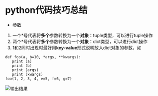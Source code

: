 # python代码技巧总结
- [参数](./python.md)
 1. 一个\*号代表将**多个**参数转换为一个**对象**：tuple类型，可以进行tuple操作
 2. 两个\*号代表将**多个**参数转换为一个**对象**：dict类型，可以进行dict操作
 3. 1和2同时出现时最好用**key-value**形式说明放入dict对象的参数，如
 ```
 def foo(a, b=10, *args, **kwargs):
    print (a)
    print (b)
    print (args)
    print (kwargs)
foo(1, 2, 3, 4, e=5, f=6, g=7)
 ```
 ![输出结果](./)
 
